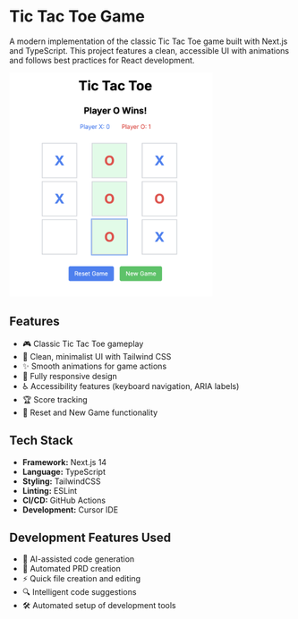 # Tic Tac Toe Game

A modern implementation of the classic Tic Tac Toe game built with Next.js and TypeScript. This project features a clean, accessible UI with animations and follows best practices for React development.

<img src="https://raw.githubusercontent.com/prakhar30/Tic-Tac-Toe/refs/heads/main/Docs/screenshot.png" height="400" />

## Features

- 🎮 Classic Tic Tac Toe gameplay
- 🎨 Clean, minimalist UI with Tailwind CSS
- ✨ Smooth animations for game actions
- 📱 Fully responsive design
- ♿ Accessibility features (keyboard navigation, ARIA labels)
- 🏆 Score tracking
- 🔄 Reset and New Game functionality

## Tech Stack

- **Framework:** Next.js 14
- **Language:** TypeScript
- **Styling:** TailwindCSS
- **Linting:** ESLint
- **CI/CD:** GitHub Actions
- **Development:** Cursor IDE

## Development Features Used

- 🤖 AI-assisted code generation
- 📝 Automated PRD creation
- ⚡ Quick file creation and editing
- 🔍 Intelligent code suggestions
- 🛠️ Automated setup of development tools